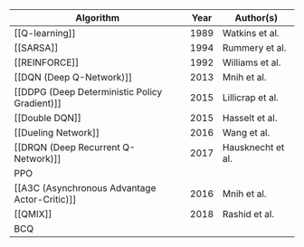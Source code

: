 Algorithm | Year | Author(s)
------ | ------ | ------
[[Q-learning]] | 1989 | Watkins et al.
[[SARSA]] | 1994 | Rummery et al.
[[REINFORCE]] | 1992 | Williams et al. 
[[DQN (Deep Q-Network)]] | 2013 | Mnih et al.
[[DDPG (Deep Deterministic Policy Gradient)]] | 2015 | Lillicrap et al.
[[Double DQN]] | 2015 | Hasselt et al.
[[Dueling Network]] | 2016 | Wang et al.
[[DRQN (Deep Recurrent Q-Network)]] | 2017 | Hausknecht et al.
PPO | |
[[A3C (Asynchronous Advantage Actor-Critic)]] |  2016 | Mnih et al.
[[QMIX]] | 2018 | Rashid et al.
BCQ | |
 